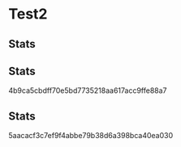 # Test2


## Stats



## Stats

4b9ca5cbdff70e5bd7735218aa617acc9ffe88a7

## Stats

5aacacf3c7ef9f4abbe79b38d6a398bca40ea030
